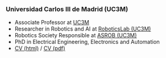 ### Universidad Carlos III de Madrid (UC3M)

- Associate Professor at [UC3M](https://www.uc3m.es)
- Researcher in Robotics and AI at [RoboticsLab (UC3M)](https://roboticslab.uc3m.es/roboticslab/people/jg-victores)
- Robotics Society Responsible at [ASROB (UC3M)](https://asrob.uc3m.es)
- PhD in Electrical Engineering, Electronics and Automation
- [CV (html)](cv/JuanGVictoresCV.html) / [CV (pdf)](cv/JuanGVictoresCV.pdf)
